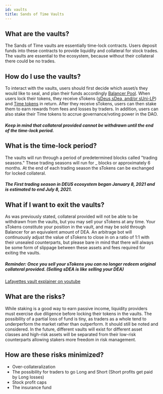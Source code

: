 ```yaml
---
id: vaults
title: Sands of Time Vaults
---
```


## What are the vaults?

The Sands of Time vaults are essentially time-lock contracts. Users deposit funds into these contracts to provide liquidity and collateral for stock trades.
The vaults are essential to the ecosystem, because without their collateral there could be no trades.

## How do I use the vaults?

To interact with the vaults, users should first decide which asset/s they would like to seal, and plan their funds accordingly [Balancer Pool](https://pools.balancer.exchange/#/pool/0x1dc2948b6db34e38291090b825518c1e8346938b/). When users lock their tokens, they receive sTokens ([sDeus,sDea, and/or sUni-LP](https://https://app.deus.finance/vaults)) and [Time tokens](timetoken) in return. After they receive sTokens, users can then stake them to earn rewards from fees and losses by traders. In addition, users can also stake their Time tokens to accrue governance/voting power in the DAO.
##### Keep in mind that collateral provided cannot be withdrawn until the end of the time-lock period.

## What is the time-lock period?

The vaults will run through a period of predetermined blocks called "trading seasons."
These trading seasons will run for _ blocks or approximately 6 months.
At the end of each trading season the sTokens can be exchanged for locked collateral.
##### The First trading season in DEUS ecosystem began January 8, 2021 and is estimated to end July 8, 2021.

## What if I want to exit the vaults?

As was previously stated, collateral provided will not be able to be withdrawn from the vaults, but you may sell your sTokens at any time.
Your sTokens constitute your position in the vault, and may be sold through Balancer for an equivalent amount of DEA.
An arbitrage bot will continuously adjust the value of sTokens to close in on a ratio of 1:1 with their unsealed counterparts, but please bare in mind that there will always be some form of slippage between these assets and fees required for exiting the vaults.
##### Reminder: Once you sell your sTokens you can no longer redeem original collateral provided. (Selling sDEA is like selling your DEA)


[Lafayettes vault explainer on youtube](https://www.youtube.com/watch?v=6IYS21C5C3c&feature=youtu.be)


## What are the risks?

While staking is a good way to earn passive income, liquidity providers must exercise due diligence before locking their tokens in the vaults.
The possibility of a partial loss of fund is tiny, as traders as a whole tend to underperform the market rather than outperform. It should still be noted and considered.
In the future, different vaults will exist for different asset classes and high-risk assets will be separated from their low-risk counterparts allowing stakers more freedom in risk management. 


## How are these risks minimized?

- Over-collateralization
- The possibility for traders to go Long and Short (Short profits get paid by Long losses)
- Stock profit caps
- The insurance fund


